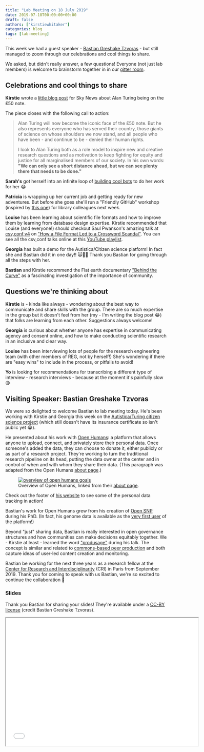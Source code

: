 ```yaml
---
title: "Lab Meeting on 18 July 2019"
date: 2019-07-18T00:00:00+00:00
draft: false
authors: ["kirstiewhitaker"]
categories: blog
tags: [lab-meeting]
---
```


This week we had a guest speaker - [Bastian Greshake Tzvoras](#visiting-speaker-bastian-greshake-tzvoras) - but still managed to zoom through our celebrations and cool things to share.

We asked, but didn't really answer, a few questions!
Everyone (not just lab members) is welcome to brainstorm together in in our [gitter room](https://gitter.im/WhitakerLab/Lobby).

## Celebrations and cool things to share

**Kirstie** wrote a [little blog post](https://news.sky.com/story/turings-story-is-motivation-to-keep-fighting-for-equity-and-justice-11763751) for Sky News about Alan Turing being on the £50 note.

The piece closes with the following call to action:

> Alan Turing will now become the iconic face of the £50 note.
> But he also represents everyone who has served their country, those giants of science on whose shoulders we now stand, and all people who have been - and continue to be - denied their human rights.
>
> I look to Alan Turing both as a role model to inspire new and creative research questions and as motivation to keep fighting for equity and justice for all marginalised members of our society.
> In his own words: **"We can only see a short distance ahead, but we can see plenty there that needs to be done."**

**Sarah's** got herself into an infinite loop of [building cool bots](https://github.com/HelmUpgradeBot?tab=repositories) to do her work for her 😂

**Patricia** is wrapping up her current job and getting ready for new adventures.
But before she goes she'll run a "Friendly GitHub" workshop (inspired by [this one](https://kirstiejane.github.io/friendly-github-intro/)) for library colleagues next week.

**Louise** has been learning about scientific file formats and how to improve them by learning from database design expertise.
Kirstie recommended that Louise (and everyone!) should checkout Saul Pwanson's amazing talk at [csv,conf,v4](https://csvconf.com/) on ["How a File Format Led to a Crossword Scandal"](https://www.youtube.com/watch?v=9aHfK8EUIzg).
You can see all the csv,conf talks online at this [YouTube playlist](https://www.youtube.com/playlist?list=PLg5zZXwt2ZW72M0KOOt8xQNXsSPMp4PNd).

**Georgia** has built a demo for the Autistica/Citizen science platform!
In fact she and Bastian did it in one day!! 🙀🚀🌟
Thank you Bastian for going through all the steps with her.

**Bastian** and Kirstie recommend the Flat earth documentary ["Behind the Curve"]( https://en.wikipedia.org/wiki/Behind_the_Curve) as a fascinating investigation of the importance of community.

## Questions we're thinking about

**Kirstie** is - kinda like always - wondering about the best way to communicate and share skills with the group.
There are so much expertise in the group but it doesn't feel from her (my - I'm writing the blog post 😂) that folks are learning from each other.
Suggestions always welcome!

**Georgia** is curious about whether anyone has expertise in communicating agency and consent online, and how to make conducting scientific research in an inclusive and clear way.

**Louise** has been interviewing lots of people for the research engineering team (with other members of REG, not by herself!)
She's wondering if there are "easy wins" to include in the process, or pitfalls to avoid!

**Yo** is looking for recommendations for transcribing a different type of interview - research interviews - because at the moment it's painfully slow 😩

## Visiting Speaker: Bastian Greshake Tzvoras

We were so delighted to welcome Bastian to lab meeting today.
He's been working with Kirstie and Georgia this week on the [Autistica/Turing citizen science project](https://www.turing.ac.uk/research/research-projects/citizen-science-platform-autistica) (which still doesn't have its insurance certificate so isn't public yet 😭).

He presented about his work with [Open Humans](https://www.openhumans.org/): a platform that allows anyone to upload, connect, and privately store their personal data.
Once someone's added the data, they can choose to donate it, either publicly or as part of a research project.
They're working to turn the traditional research pipeline on its head, putting the data owner at the center and in control of when and with whom they share their data.
(This paragraph was adapted from the Open Humans [about page](https://www.openhumans.org/about/).)

<figure>
	<a href="https://www.openhumans.org/about/">
      <img src="https://www.openhumans.org/static/images/your-data-plus-you-sketch.89a308d53b24.jpg"
           alt="overview of open humans goals">
    </a>
	<figcaption>Overview of Open Humans, linked from their <a href="https://www.openhumans.org/about/">about page</a>.
    </figcaption>
</figure>

Check out the footer of [his website](https://tzovar.as/) to see some of the personal data tracking in action!

Bastian's work for Open Humans grew from his creation of [Open SNP](https://opensnp.org/) during his PhD.
(In fact, his genome data is available as the [very first user](https://opensnp.org/users/1) of the platform!)

Beyond "just" sharing data, Bastian is really interested in open governance structures and how communities can make decisions equitably together.
We - Kirstie at least - learned the word ["produsage"](https://en.wikipedia.org/wiki/Produsage) during his talk.
The concept is similar and related to [commons-based peer production](https://en.wikipedia.org/wiki/Commons-based_peer_production) and both capture ideas of user-led content creation and monitoring.

Bastian be working for the next three years as a research fellow at the [Center for Research and Interdisciplinarity](https://cri-paris.org/) (CRI) in Paris from September 2019.
Thank you for coming to speak with us Bastian, we're so excited to continue the collaboration 💖

### Slides

Thank you Bastian for sharing your slides!
They're available under a [CC-BY license](https://creativecommons.org/licenses/by/4.0/) (credit Bastian Greshake Tzvoras).

<iframe src="/images/lab-meeting/2019-07-18/CRI-presentation.pdf" width="600" height="400"></iframe>
